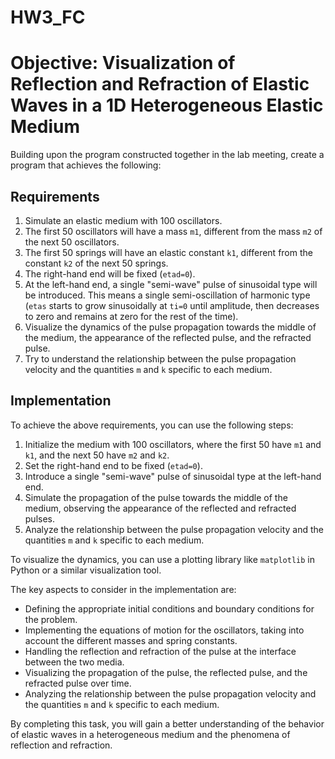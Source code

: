 # HW3_FC

# Objective: Visualization of Reflection and Refraction of Elastic Waves in a 1D Heterogeneous Elastic Medium

Building upon the program constructed together in the lab meeting, create a program that achieves the following:

## Requirements

1. Simulate an elastic medium with 100 oscillators.
2. The first 50 oscillators will have a mass `m1`, different from the mass `m2` of the next 50 oscillators.
3. The first 50 springs will have an elastic constant `k1`, different from the constant `k2` of the next 50 springs.
4. The right-hand end will be fixed (`etad=0`).
5. At the left-hand end, a single "semi-wave" pulse of sinusoidal type will be introduced. This means a single semi-oscillation of harmonic type (`etas` starts to grow sinusoidally at `ti=0` until amplitude, then decreases to zero and remains at zero for the rest of the time).
6. Visualize the dynamics of the pulse propagation towards the middle of the medium, the appearance of the reflected pulse, and the refracted pulse.
7. Try to understand the relationship between the pulse propagation velocity and the quantities `m` and `k` specific to each medium.

## Implementation

To achieve the above requirements, you can use the following steps:

1. Initialize the medium with 100 oscillators, where the first 50 have `m1` and `k1`, and the next 50 have `m2` and `k2`.
2. Set the right-hand end to be fixed (`etad=0`).
3. Introduce a single "semi-wave" pulse of sinusoidal type at the left-hand end.
4. Simulate the propagation of the pulse towards the middle of the medium, observing the appearance of the reflected and refracted pulses.
5. Analyze the relationship between the pulse propagation velocity and the quantities `m` and `k` specific to each medium.

To visualize the dynamics, you can use a plotting library like `matplotlib` in Python or a similar visualization tool.

The key aspects to consider in the implementation are:

- Defining the appropriate initial conditions and boundary conditions for the problem.
- Implementing the equations of motion for the oscillators, taking into account the different masses and spring constants.
- Handling the reflection and refraction of the pulse at the interface between the two media.
- Visualizing the propagation of the pulse, the reflected pulse, and the refracted pulse over time.
- Analyzing the relationship between the pulse propagation velocity and the quantities `m` and `k` specific to each medium.

By completing this task, you will gain a better understanding of the behavior of elastic waves in a heterogeneous medium and the phenomena of reflection and refraction.
